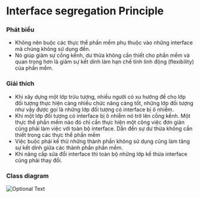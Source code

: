 # Interface segregation Principle
### Phát biểu
- Không nên buộc các thực thể phần mềm phụ thuộc vào những interface mà chúng không sử dụng đến.
- Nó giúp giảm sự cồng kềnh, dư thừa không cần thiết cho phần mềm 
và quan trọng hơn là giảm sự kết dính làm hạn chế tính linh động (flexibility) của phần mềm.
### Giải thích
- Khi xây dựng một lớp trừu tượng, nhiều người có xu hướng để cho lớp đối tượng thực hiện càng nhiều chức năng càng tốt,
những lớp đối tượng như vậy được gọi là những lớp đối tượng có interface bị ô nhiễm.
- Khi một lớp đối tượng có interface bị ô nhiễm nó trở lên cồng kềnh. Một thực thể phần mềm nào đó chỉ cần thực hiện một
công việc đơn giản cũng phải làm việc với toàn bộ interface. Dẫn đến sự dư thừa không cần thiết trong các thực thể phần mềm
- Việc buộc phải kế thừ những thành phần không sử dụng cũng làm tăng sự kết dính giữa các thành phần phần mềm. 
- Khi nâng cấp sửa đổi interface thì toàn bộ những lớp kế thừa interface cũng phải thay đổi.
### Class diagram
![Optional Text](../open-closed-principle/OPR.png)
